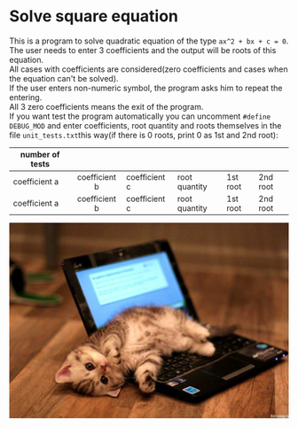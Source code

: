 # Solve square equation

This is a program to solve quadratic equation of the type `ax^2 + bx + c = 0`.  
The user needs to enter 3 coefficients and the output will be roots of this equation.  
All cases with coefficients are considered(zero coefficients and cases when the equation can't be solved).  
If the user enters non-numeric symbol, the program asks him to repeat the entering.  
All 3 zero coefficients means the exit of the program.  
If you want test the program automatically you can uncomment `#define DEBUG_MOD` and enter coefficients, root quantity and roots themselves in the file `unit_tests.txt`this way(if there is 0 roots, print 0 as 1st and 2nd root):

| number of tests |               |               |               |          |          |
|-----------------|:-------------:|---------------|---------------|----------|----------|
| coefficient a   | coefficient b | coefficient c | root quantity | 1st root | 2nd root |
| coefficient a   | coefficient b | coefficient c | root quantity | 1st root | 2nd root |

![](https://github.com/cucumparty/quadratic_equation_2022/blob/master/kotik.jpeg)
